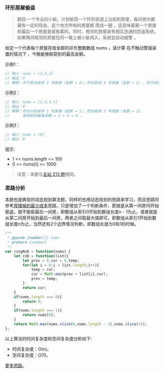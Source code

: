 ###  环形房屋偷盗 

> 题目:一个专业的小偷，计划偷窃一个环形街道上沿街的房屋，每间房内都藏有一定的现金。这个地方所有的房屋都 围成一圈 ，这意味着第一个房屋和最后一个房屋是紧挨着的。同时，相邻的房屋装有相互连通的防盗系统，如果两间相邻的房屋在同一晚上被小偷闯入，系统会自动报警 。

给定一个代表每个房屋存放金额的非负整数数组 nums ，请计算 在不触动警报装置的情况下 ，今晚能够偷窃到的最高金额。


示例1：

```js
// 输入：nums = [2,3,2]
// 输出：3
// 解释：你不能先偷窃 1 号房屋（金额 = 2），然后偷窃 3 号房屋（金额 = 2）, 因为他们是相邻的。
```


示例2：

```js
// 输入：nums = [1,2,3,1]
// 输出：4
// 解释：你可以先偷窃 1 号房屋（金额 = 1），然后偷窃 3 号房屋（金额 = 3）。
//      偷窃到的最高金额 = 1 + 3 = 4 。
```

示例3：

```js
// 输入：nums = [0]
// 输出：0
```

提示:

* 1 <= nums.length <= 100
* 0 <= nums[i] <= 1000


> 注意：本题与[主站 213 题](https://leetcode-cn.com/problems/house-robber-ii/)相同。

### 思路分析

本题也是典型的动态规划算法题，同样的也用动态规划的思路来学习，而且思路同参考[爬楼梯的最少成本](/codes/2/rob.md)思路，只是增加了一个判断条件，那就是从第一间房间开始偷盗，就不能偷最后一间房，即数组从索引0开始到数组长度n - 1为止，或者就是从第二间房开始到最后一间房，两者之间取最大值即可，即数组从索引1开始到数组长度n为止，当然还有2个边界情况判断，即数组长度为0和1的时候。

```js
/**
 * @param {number[]} nums
 * @return {number}
 */
var ringRob = function(nums) {
    let rob = function(list){
        let prev = 0,cur = 0,temp;
        for(let i = 0;i < list.length;i++){
            temp = cur;
            cur = Math.max(prev + list[i],cur);
            prev = temp;
        }
        return cur;
    }
    if(nums.length === 0){
        return 0;
    }
    if(nums.length === 1){
        return nums[0];
    }
    return Math.max(nums.slice(0,nums.length - 1),nums.slice(1));
};
```

以上算法的时间复杂度和空间复杂度分析如下:

* 时间复杂度：O(n)。
* 空间复杂度：O(1)。

[更多思路](https://leetcode-cn.com/problems/PzWKhm/solution/jian-zhi-offer-ii-090-huan-xing-fang-wu-0znjv/)。
